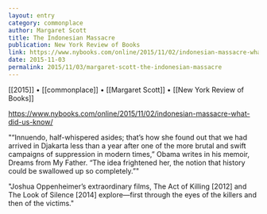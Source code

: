 ```yaml
---
layout: entry
category: commonplace
author: Margaret Scott
title: The Indonesian Massacre
publication: New York Review of Books
link: https://www.nybooks.com/online/2015/11/02/indonesian-massacre-what-did-us-know/
date: 2015-11-03
permalink: 2015/11/03/margaret-scott-the-indonesian-massacre
---
```


[[2015]] • [[commonplace]] • [[Margaret Scott]] • [[New York Review of Books]]

https://www.nybooks.com/online/2015/11/02/indonesian-massacre-what-did-us-know/

"“Innuendo, half-whispered asides; that’s how she found out that we had arrived in Djakarta less than a year after one of the more brutal and swift campaigns of suppression in modern times,” Obama writes in his memoir, Dreams from My Father. “The idea frightened her, the notion that history could be swallowed up so completely.”"
 
"Joshua Oppenheimer’s extraordinary films, The Act of Killing [2012] and The Look of Silence [2014] explore—first through the eyes of the killers and then of the victims."
